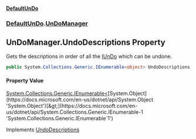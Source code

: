 #### [DefaultUnDo](DefaultUnDo.md 'DefaultUnDo')
### [DefaultUnDo](DefaultUnDo.md#DefaultUnDo 'DefaultUnDo').[UnDoManager](UnDoManager.md 'DefaultUnDo.UnDoManager')
## UnDoManager.UndoDescriptions Property
Gets the descriptions in order of all the [IUnDo](IUnDo.md 'DefaultUnDo.IUnDo') which can be undone.  
```csharp
public System.Collections.Generic.IEnumerable<object> UndoDescriptions { get; }
```
#### Property Value
[System.Collections.Generic.IEnumerable&lt;](https://docs.microsoft.com/en-us/dotnet/api/System.Collections.Generic.IEnumerable-1 'System.Collections.Generic.IEnumerable`1')[System.Object](https://docs.microsoft.com/en-us/dotnet/api/System.Object 'System.Object')[&gt;](https://docs.microsoft.com/en-us/dotnet/api/System.Collections.Generic.IEnumerable-1 'System.Collections.Generic.IEnumerable`1')

Implements [UndoDescriptions](IUnDoManager_UndoDescriptions.md 'DefaultUnDo.IUnDoManager.UndoDescriptions')  
